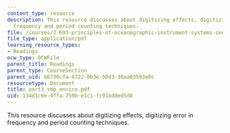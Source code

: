 ```yaml
---
content_type: resource
description: This resource discusses about digitizing effects, digitizing error in
  frequency and period counting techniques.
file: /courses/2-693-principles-of-oceanographic-instrument-systems-sensors-and-measurements-13-998-spring-2004/134d1c6e4ffa759be1c1fc91bdded5d8_part3_smp_enviro.pdf
file_type: application/pdf
learning_resource_types:
- Readings
ocw_type: OCWFile
parent_title: Readings
parent_type: CourseSection
parent_uid: b6730cfa-4722-0b3e-50d3-30aa03593e0c
resourcetype: Document
title: part3_smp_enviro.pdf
uid: 134d1c6e-4ffa-759b-e1c1-fc91bdded5d8
---
```

This resource discusses about digitizing effects, digitizing error in frequency and period counting techniques.

